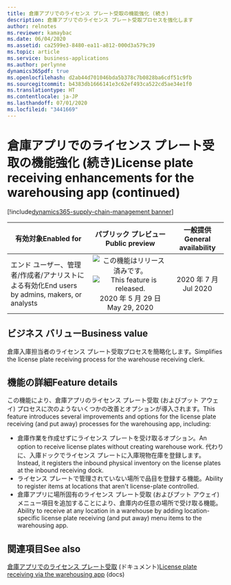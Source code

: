 ```yaml
---
title: 倉庫アプリでのライセンス プレート受取の機能強化 (続き)
description: 倉庫アプリでのライセンス プレート受取プロセスを強化します
author: relnotes
ms.reviewer: kamaybac
ms.date: 06/04/2020
ms.assetid: ca2599e3-8480-ea11-a812-000d3a579c39
ms.topic: article
ms.service: business-applications
ms.author: perlynne
dynamics365pdf: true
ms.openlocfilehash: d2ab44d701046bda5b378c7b0828ba6cdf51c9fb
ms.sourcegitcommit: b4383db1666141e3c62ef493ca522cd5ae34e1f0
ms.translationtype: HT
ms.contentlocale: ja-JP
ms.lasthandoff: 07/01/2020
ms.locfileid: "3441669"
---
```

# <a name="license-plate-receiving-enhancements-for-the-warehousing-app-continued"></a><span data-ttu-id="4cb4d-103">倉庫アプリでのライセンス プレート受取の機能強化 (続き)</span><span class="sxs-lookup"><span data-stu-id="4cb4d-103">License plate receiving enhancements for the warehousing app (continued)</span></span>
[!include[dynamics365-supply-chain-management banner](../includes/dynamics365-supply-chain-management.md)]

| <span data-ttu-id="4cb4d-104">有効対象</span><span class="sxs-lookup"><span data-stu-id="4cb4d-104">Enabled for</span></span>    |  <span data-ttu-id="4cb4d-105">パブリック プレビュー</span><span class="sxs-lookup"><span data-stu-id="4cb4d-105">Public preview</span></span> | <span data-ttu-id="4cb4d-106">一般提供</span><span class="sxs-lookup"><span data-stu-id="4cb4d-106">General availability</span></span> | 
| ---------- | :----------: |:----------: |
|<span data-ttu-id="4cb4d-107">エンド ユーザー、管理者/作成者/アナリストによる有効化</span><span class="sxs-lookup"><span data-stu-id="4cb4d-107">End users by admins, makers, or analysts</span></span>|<span data-ttu-id="4cb4d-108">![この機能はリリース済みです。](/dynamics365-release-plan/media/green-checkmark.png "この機能はリリース済みです。")</span><span class="sxs-lookup"><span data-stu-id="4cb4d-108">![This feature is released.](/dynamics365-release-plan/media/green-checkmark.png "This feature is released.")</span></span> <span data-ttu-id="4cb4d-109">2020 年 5 月 29 日</span><span class="sxs-lookup"><span data-stu-id="4cb4d-109">May 29, 2020</span></span>| <span data-ttu-id="4cb4d-110">2020 年 7 月</span><span class="sxs-lookup"><span data-stu-id="4cb4d-110">Jul 2020</span></span>|


## <a name="business-value"></a><span data-ttu-id="4cb4d-111">ビジネス バリュー</span><span class="sxs-lookup"><span data-stu-id="4cb4d-111">Business value</span></span>
<!-- bv start -->
<span data-ttu-id="4cb4d-112">倉庫入庫担当者のライセンス プレート受取プロセスを簡略化します。</span><span class="sxs-lookup"><span data-stu-id="4cb4d-112">Simplifies the license plate receiving process for the warehouse receiving clerk.</span></span>
<!-- bv end -->



## <a name="feature-details"></a><span data-ttu-id="4cb4d-113">機能の詳細</span><span class="sxs-lookup"><span data-stu-id="4cb4d-113">Feature details</span></span>
<!--feature detail start -->
<span data-ttu-id="4cb4d-114">この機能により、倉庫アプリのライセンス プレート受取 (およびプット アウェイ) プロセスに次のようないくつかの改善とオプションが導入されます。</span><span class="sxs-lookup"><span data-stu-id="4cb4d-114">This feature introduces several improvements and options for the license plate receiving (and put away) processes for the warehousing app, including:</span></span>

- <span data-ttu-id="4cb4d-115">倉庫作業を作成せずにライセンス プレートを受け取るオプション。</span><span class="sxs-lookup"><span data-stu-id="4cb4d-115">An option to receive license plates without creating warehouse work.</span></span> <span data-ttu-id="4cb4d-116">代わりに、入庫ドックでライセンス プレートに入庫現物在庫を登録します。</span><span class="sxs-lookup"><span data-stu-id="4cb4d-116">Instead, it registers the inbound physical inventory on the license plates at the inbound receiving dock.</span></span>
- <span data-ttu-id="4cb4d-117">ライセンス プレートで管理されていない場所で品目を登録する機能。</span><span class="sxs-lookup"><span data-stu-id="4cb4d-117">Ability to register items at locations that aren't license-plate controlled.</span></span> 
- <span data-ttu-id="4cb4d-118">倉庫アプリに場所固有のライセンス プレート受取 (およびプット アウェイ) メニュー項目を追加することにより、倉庫内の任意の場所で受け取る機能。</span><span class="sxs-lookup"><span data-stu-id="4cb4d-118">Ability to receive at any location in a warehouse by adding location-specific license plate receiving (and put away) menu items to the warehousing app.</span></span>
<!--feature detail end -->










## <a name="see-also"></a><span data-ttu-id="4cb4d-119">関連項目</span><span class="sxs-lookup"><span data-stu-id="4cb4d-119">See also</span></span>

<!--docs start-->
<span data-ttu-id="4cb4d-120">[倉庫アプリでのライセンス プレート受取](https://docs.microsoft.com/dynamics365/supply-chain/warehousing/warehousing-mobile-device-app-license-plate-receiving) (ドキュメント)</span><span class="sxs-lookup"><span data-stu-id="4cb4d-120">[License plate receiving via the warehousing app](https://docs.microsoft.com/dynamics365/supply-chain/warehousing/warehousing-mobile-device-app-license-plate-receiving) (docs)</span></span>
<!--docs end-->

